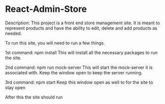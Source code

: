 # React-Admin-Store
Description:
This project is a front end store management site. It is meant to represent products and have the ability to edit, delete and add products as needed.

To run this site, you will need to run a few things.

1st command: npm install This will install all the necessary packages to run the site.

2nd command: npm run mock-server This will start the mock-server it is associated with. Keep the window open to keep the server running.

3rd command: npm start Keep this window open as well to for the site to stay open

After this the site should run
